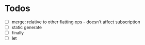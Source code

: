 # Todos

- [ ] merge: relative to other flatting ops - doesn't affect subscription
- [ ] static generate
- [ ] finally
- [ ] let
